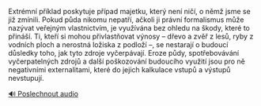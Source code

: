 
Extrémní příklad poskytuje případ majetku, který není ničí, o němž jsme se již zmínili. Pokud půda nikomu nepatří, ačkoli ji právní formalismus může nazývat veřejným vlastnictvím, je využívána bez ohledu na škody, které to přináší. Ti, kteří si mohou přivlastňovat výnosy – dřevo a zvěř z lesů, ryby z vodních ploch a nerostná ložiska z podloží –, se nestarají o budoucí důsledky toho, jak tyto zdroje vyčerpávají. Eroze půdy, spotřebovávání vyčerpatelných zdrojů a další poškozování budoucího využití jsou pro ně negativními externalitami, které do jejich kalkulace vstupů a výstupů nevstupují.

[🔊 Poslechnout audio](/data/7-paragraphs/audio/chapter_126/para_009-Extrmn-pklad-poskytuje-ppad-majetku-kter-n.mp3)
